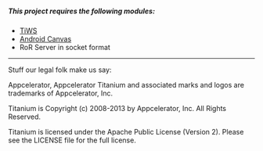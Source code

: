 
##### This project requires the following modules:
- [TiWS](https://marketplace.appcelerator.com/apps/3158)
- [Android Canvas](https://marketplace.appcelerator.com/apps/5941)
- RoR Server in socket format

----------------------------------
Stuff our legal folk make us say:

Appcelerator, Appcelerator Titanium and associated marks and logos are 
trademarks of Appcelerator, Inc. 

Titanium is Copyright (c) 2008-2013 by Appcelerator, Inc. All Rights Reserved.

Titanium is licensed under the Apache Public License (Version 2). Please
see the LICENSE file for the full license.

